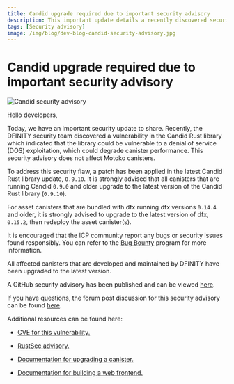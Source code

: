 ```yaml
---
title: Candid upgrade required due to important security advisory
description: This important update details a recently discovered security vulnerability that should be addressed by upgrading the Candid Rust library to the latest version as soon as possible.
tags: [Security advisory]
image: /img/blog/dev-blog-candid-security-advisory.jpg
---
```


# Candid upgrade required due to important security advisory

![Candid security advisory](../../static/img/blog/dev-blog-candid-security-advisory.jpg)

Hello developers,

Today, we have an important security update to share. Recently, the DFINITY security team discovered a vulnerability in the Candid Rust library which indicated that the library could be vulnerable to a denial of service (DOS) exploitation, which could degrade canister performance. This security advisory does not affect Motoko canisters.

To address this security flaw, a patch has been applied in the latest Candid Rust library update, `0.9.10`. It is strongly advised that all canisters that are running Candid `0.9.0` and older upgrade to the latest version of the Candid Rust library (`0.9.10`).

For asset canisters that are bundled with dfx running dfx versions `0.14.4` and older, it is strongly advised to upgrade to the latest version of dfx, `0.15.2`, then redeploy the asset canister(s).

It is encouraged that the ICP community report any bugs or security issues found responsibly. You can refer to the [Bug Bounty](https://dfinity.org/bug-bounty/) program for more information.

All affected canisters that are developed and maintained by DFINITY have been upgraded to the latest version.

A GitHub security advisory has been published and can be viewed [here](https://github.com/dfinity/candid/security/advisories/GHSA-7787-p7x6-fq3j).

If you have questions, the forum post discussion for this security advisory can be found [here](https://forum.dfinity.org/t/security-advisory-candid-upgrade-required/25341).

Additional resources can be found here:

- [CVE for this vulnerability.](https://cve.mitre.org/cgi-bin/cvename.cgi?name=CVE-2023-6245)

- [RustSec advisory.](https://rustsec.org/advisories/RUSTSEC-2023-0073.html)

- [Documentation for upgrading a canister.](/docs/building-apps/canister-management/settings/#upgrade-a-canister)

- [Documentation for building a web frontend.](/docs/building-apps/frontends/using-an-asset-canister)
